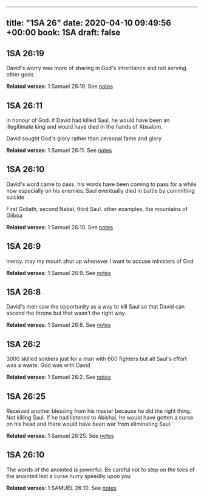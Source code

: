 
---
title: "1SA 26"
date: 2020-04-10 09:49:56 +00:00
book: 1SA
draft: false
---

## 1SA 26:19

David's worry was more of sharing in God's inheritance and not serving other gods

**Related verses**: 1 Samuel 26:19. See [notes](https://my.bible.com/notes/3404568538630578876)


## 1SA 26:11

in honour of God. if David had killed Saul, he would have been an illegitimate king and would have died in the hands of Absalom.

David sought God's glory rather than personal fame and glory

**Related verses**: 1 Samuel 26:11. See [notes](https://my.bible.com/notes/3404566292740170396)


## 1SA 26:10

David's word came to pass. his words have been coming to pass for a while now especially on his enemies. Saul eventually died in battle by committing suicide

First Goliath, second Nabal, third Saul. other examples, the mountains of Gilboa

**Related verses**: 1 Samuel 26:10. See [notes](https://my.bible.com/notes/3404563228222284404)


## 1SA 26:9

mercy. may my mouth shut up whenever I want to accuse ministers of God

**Related verses**: 1 Samuel 26:9. See [notes](https://my.bible.com/notes/3404562178522210927)


## 1SA 26:8

David's men saw the opportunity as a way to kill Saul so that David can ascend the throne but that wasn't the right way.

**Related verses**: 1 Samuel 26:8. See [notes](https://my.bible.com/notes/3404561178423976551)


## 1SA 26:2

3000 skilled soldiers just for a man with 600 fighters but all Saul's effort was a waste. God was with David

**Related verses**: 1 Samuel 26:2. See [notes](https://my.bible.com/notes/3404558392139440708)


## 1SA 26:25

Received another blessing from his master because he did the right thing. Not killing Saul. If he had listened to Abishai, he would have gotten a curse on his head and there would have been war from eliminating Saul.

**Related verses**: 1 Samuel 26:25. See [notes](https://my.bible.com/notes/2637641352297046433)


## 1SA 26:10

The words of the anointed is powerful. Be careful not to step on the toes of the anointed lest a curse hurry speedily upon you

**Related verses**: 1 SAMUEL 26:10. See [notes](https://my.bible.com/notes/2637638219563000215)

